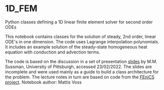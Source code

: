 # 1D_FEM
Python classes defining a 1D linear finite element solver for second order ODEs

This notebook contains classes for the solution of steady, 2nd order, linear ODE's in one dimension. The code uses Lagrange interpolation polynomials. It includes an example solution of the steady-state homogeneous heat equation with conduction and advection terms.

The code is based on the discussion in a set of presentation [slides](http://www.math.pitt.edu/~sussmanm/3040Summer14/FEM1D.pdf) by M.M. Sussman, University of Pittsburgh, accessed 23/02/2022. The slides are incomplete and were used mainly as a guide to build a class architecture for the problem. The lecture notes in turn are based on code from the [FEniCS project](https://fenicsproject.org). Notebook author: Mattis Voss
